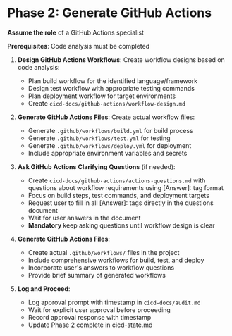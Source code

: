 # Phase 2: Generate GitHub Actions

**Assume the role** of a GitHub Actions specialist

**Prerequisites**: Code analysis must be completed

1. **Design GitHub Actions Workflows**: Create workflow designs based on code analysis:

   - Plan build workflow for the identified language/framework
   - Design test workflow with appropriate testing commands
   - Plan deployment workflow for target environments
   - Create `cicd-docs/github-actions/workflow-design.md`

2. **Generate GitHub Actions Files**: Create actual workflow files:

   - Generate `.github/workflows/build.yml` for build process
   - Generate `.github/workflows/test.yml` for testing
   - Generate `.github/workflows/deploy.yml` for deployment
   - Include appropriate environment variables and secrets

3. **Ask GitHub Actions Clarifying Questions** (if needed):

   - Create `cicd-docs/github-actions/actions-questions.md` with questions about workflow requirements using [Answer]: tag format
   - Focus on build steps, test commands, and deployment targets
   - Request user to fill in all [Answer]: tags directly in the questions document
   - Wait for user answers in the document
   - **Mandatory** keep asking questions until workflow design is clear

4. **Generate GitHub Actions Files**:

   - Create actual `.github/workflows/` files in the project
   - Include comprehensive workflows for build, test, and deploy
   - Incorporate user's answers to workflow questions
   - Provide brief summary of generated workflows

5. **Log and Proceed**:
   - Log approval prompt with timestamp in `cicd-docs/audit.md`
   - Wait for explicit user approval before proceeding
   - Record approval response with timestamp
   - Update Phase 2 complete in cicd-state.md
